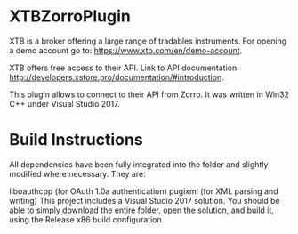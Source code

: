 # XTBZorroPlugin
XTB is a broker offering a large range of tradables instruments.
For opening a demo account go to: https://www.xtb.com/en/demo-account.

XTB offers free access to their API. Link to API documentation: http://developers.xstore.pro/documentation/#introduction.

This plugin allows to connect to their API from Zorro. It was written in Win32 C++ under Visual Studio 2017.

# Build Instructions
All dependencies have been fully integrated into the folder and slightly modified where necessary. They are:

liboauthcpp (for OAuth 1.0a authentication)
pugixml (for XML parsing and writing)
This project includes a Visual Studio 2017 solution. You should be able to simply download the entire folder, open the solution, and build it, using the Release x86 build configuration.

